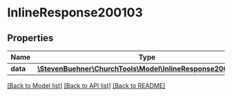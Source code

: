 # InlineResponse200103

## Properties
Name | Type | Description | Notes
------------ | ------------- | ------------- | -------------
**data** | [**\StevenBuehner\ChurchTools\Model\InlineResponse200102Data**](InlineResponse200102Data.md) |  | [optional] 

[[Back to Model list]](../../README.md#documentation-for-models) [[Back to API list]](../../README.md#documentation-for-api-endpoints) [[Back to README]](../../README.md)

